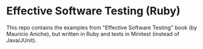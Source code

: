 # Effective Software Testing (Ruby)

This repo contains the examples from "Effective Software Testing" book (by
Mauricio Aniche), but written in Ruby and tests in Minitest (instead of Java/JUnit).


